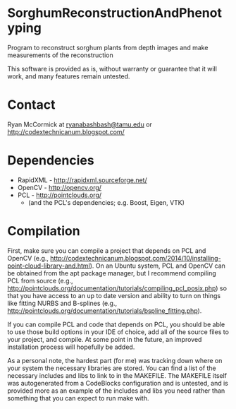 # SorghumReconstructionAndPhenotyping
Program to reconstruct sorghum plants from depth images and make measurements of the reconstruction

This software is provided as is, without warranty or guarantee that it will work, and many features remain untested.

# Contact
Ryan McCormick at ryanabashbash@tamu.edu or http://codextechnicanum.blogspot.com/

# Dependencies
- RapidXML - http://rapidxml.sourceforge.net/
- OpenCV - http://opencv.org/
- PCL - http://pointclouds.org/
  - (and the PCL's dependencies; e.g. Boost, Eigen, VTK)

# Compilation
First, make sure you can compile a project that depends on PCL and OpenCV (e.g., http://codextechnicanum.blogspot.com/2014/10/installing-point-cloud-library-and.html). On an Ubuntu system, PCL and OpenCV can be obtained from the apt package manager, but I recommend compiling PCL from source (e.g., http://pointclouds.org/documentation/tutorials/compiling_pcl_posix.php) so that you have access to an up to date version and ability to turn on things like fitting NURBS and B-splines (e.g., http://pointclouds.org/documentation/tutorials/bspline_fitting.php).

If you can compile PCL and code that depends on PCL, you should be able to use those build options in your IDE of choice, add all of the source files to your project, and compile. At some point in the future, an improved installation process will hopefully be added.

As a personal note, the hardest part (for me) was tracking down where on your system the necessary libraries are stored. You can find a list of the necessary includes and libs to link to in the MAKEFILE. The MAKEFILE itself was autogenerated from a CodeBlocks configuration and is untested, and is provided more as an example of the includes and libs you need rather than something that you can expect to run make with.
